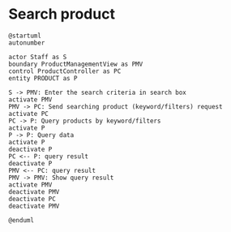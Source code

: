 # Search product

```plantuml
@startuml
autonumber

actor Staff as S
boundary ProductManagementView as PMV
control ProductController as PC
entity PRODUCT as P

S -> PMV: Enter the search criteria in search box
activate PMV
PMV -> PC: Send searching product (keyword/filters) request
activate PC
PC -> P: Query products by keyword/filters
activate P
P -> P: Query data
activate P
deactivate P
PC <-- P: query result
deactivate P
PMV <-- PC: query result
PMV -> PMV: Show query result
activate PMV
deactivate PMV
deactivate PC
deactivate PMV

@enduml
```

<!-- diagram id="sequence-manage-product-search-product" -->